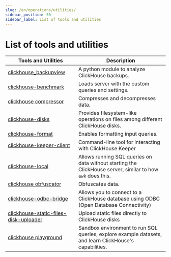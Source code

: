 ```yaml
---
slug: /en/operations/utilities/
sidebar_position: 56
sidebar_label: List of tools and utilities
---
```


# List of tools and utilities

| Tools and Utilities                                                                                                                                        | Description                                                                                                |
|------------------------------------------------------------------------------------------------------------------------------------------------------------|------------------------------------------------------------------------------------------------------------|
| [clickhouse_backupview](../../operations/utilities/backupview.md)                                                                                          | A python module to analyze ClickHouse backups.                                                             |
| [clickhouse-benchmark](../../operations/utilities/clickhouse-benchmark.md)                                                                                 | Loads server with the custom queries and settings.                                                         |
| [clickhouse compressor](../../operations/utilities/clickhouse-compressor.md)                                                                               | Compresses and decompresses data.                                                                          |
| [clickhouse-disks](../../operations/utilities/clickhouse-disks.md)                                                                                         | Provides filesystem-like operations on files among different ClickHouse disks.                             |
| [clickhouse-format](../../operations/utilities/clickhouse-format.md)                                                                                       | Enables formatting input queries.                                                                          |
| [clickhouse-keeper-client](/docs/en/operations/utilities/clickhouse-keeper-client)                                                                         | Command-line tool for interacting with ClickHouse Keeper                                                   |
| [clickhouse-local](../../operations/utilities/clickhouse-local.md)                                                                                         | Allows running SQL queries on data without starting the ClickHouse server, similar to how `awk` does this. |
| [clickhouse obfuscator](../../operations/utilities/clickhouse-obfuscator.md)                                                                               | Obfuscates data.                                                                                           |
| [clickhouse-odbc-bridge](../../operations/utilities/odbc-bridge.md)                                                                                        | Allows you to connect to a ClickHouse database using ODBC (Open Database Connectivity)                     |
| [clickhouse-static-files-disk-uploader](/docs/en/operations/utilities/static-files-disk-uploader)                                                          | Upload static files directly to ClickHouse disks                                                           |
| [clickhouse playground](/docs/en/getting-started/playground)                                                                                               | Sandbox environment to run SQL queries, explore example datasets, and learn ClickHouse's capabilities.     |
